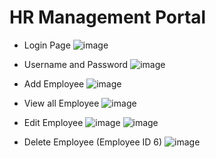 # HR Management Portal
- Login Page
![image](https://github.com/user-attachments/assets/f3767c4f-dbd6-46af-b2a3-441d067800a5)

- Username and Password
![image](https://github.com/user-attachments/assets/0a4becb4-0f97-4252-aa3e-2604d0f0319b)

- Add Employee
![image](https://github.com/user-attachments/assets/b19f1063-c959-46a8-afa1-bb0c22a86e56)

- View all Employee
![image](https://github.com/user-attachments/assets/8111570f-257f-4b8a-89dd-e5f957923b93)

- Edit Employee
![image](https://github.com/user-attachments/assets/a1a16e21-1663-4a98-aeda-ed6acec1ff88)
![image](https://github.com/user-attachments/assets/e18bc8bc-0b5b-4e40-a34e-0020a04aa898)


- Delete Employee (Employee ID 6)
![image](https://github.com/user-attachments/assets/0f287596-3b8c-47f4-b69c-dcc40d443d5e)


